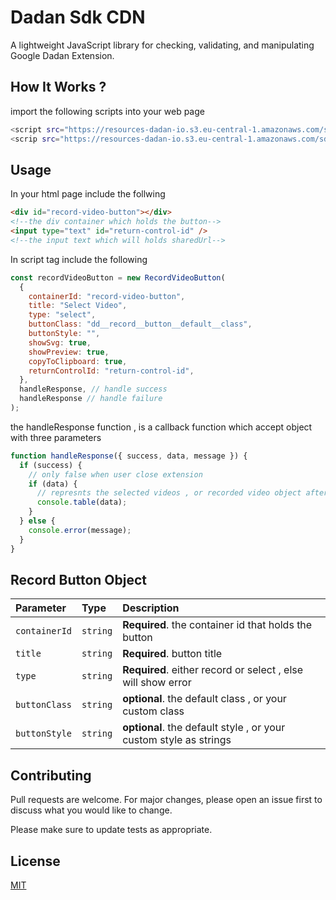 # Dadan Sdk CDN

A lightweight JavaScript library for checking, validating, and manipulating Google Dadan Extension.

## How It Works ?

import the following scripts into your web page

```bash
<script src="https://resources-dadan-io.s3.eu-central-1.amazonaws.com/sdk/dadan-extension-core.js"></script>
<scrip src="https://resources-dadan-io.s3.eu-central-1.amazonaws.com/sdk/dadan-extension-cdn.js"></script>
```

## Usage

In your html page include the follwing

```html
<div id="record-video-button"></div>
<!--the div container which holds the button-->
<input type="text" id="return-control-id" />
<!--the input text which will holds sharedUrl-->
```

In script tag include the following

```javascript
const recordVideoButton = new RecordVideoButton(
  {
    containerId: "record-video-button",
    title: "Select Video",
    type: "select",
    buttonClass: "dd__record__button__default__class",
    buttonStyle: "",
    showSvg: true,
    showPreview: true,
    copyToClipboard: true,
    returnControlId: "return-control-id",
  },
  handleResponse, // handle success
  handleResponse // handle failure
);
```

the handleResponse function , is a callback function which accept object with three parameters

```javascript
function handleResponse({ success, data, message }) {
  if (success) {
    // only false when user close extension
    if (data) {
      // represnts the selected videos , or recorded video object after stop recording
      console.table(data);
    }
  } else {
    console.error(message);
  }
}
```

## Record Button Object

| Parameter     | Type     | Description                                                       |
| :------------ | :------- | :---------------------------------------------------------------- |
| `containerId` | `string` | **Required**. the container id that holds the button              |
| `title`       | `string` | **Required**. button title                                        |
| `type`        | `string` | **Required**. either record or select , else will show error      |
| `buttonClass` | `string` | **optional**. the default class , or your custom class            |
| `buttonStyle` | `string` | **optional**. the default style , or your custom style as strings |

## Contributing

Pull requests are welcome. For major changes, please open an issue first to discuss what you would like to change.

Please make sure to update tests as appropriate.

## License

[MIT](https://choosealicense.com/licenses/mit/)

